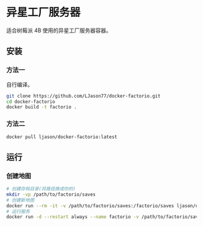 # 异星工厂服务器

适合树莓派 4B 使用的异星工厂服务器容器。

## 安装

### 方法一

自行编译。

```bash
git clone https://github.com/LJason77/docker-factorio.git
cd docker-factorio
docker build -t factorio .
```

### 方法二

```bash
docker pull ljason/docker-factorio:latest
```

## 运行

### 创建地图

```bash
# 创建存档目录(将路径换成你的)
mkdir -vp /path/to/factorio/saves
# 创建新地图
docker run --rm -it -v /path/to/factorio/saves:/factorio/saves ljason/docker-factorio:latest --create /factorio/saves/my-save.zip
# 运行服务
docker run -d --restart always --name factorio -v /path/to/factorio/saves:/factorio/saves ljason/docker-factorio:latest --start-server /factorio/saves/my-save.zip
```
